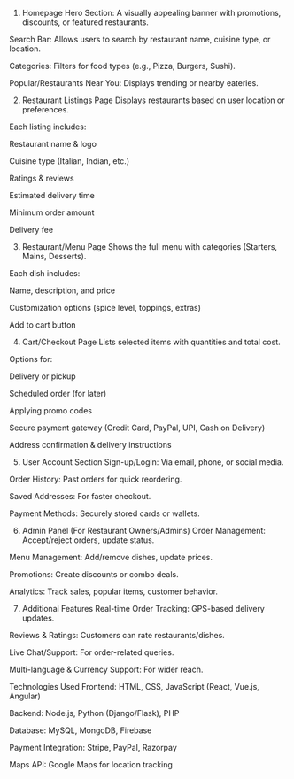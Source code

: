 1. Homepage
Hero Section: A visually appealing banner with promotions, discounts, or featured restaurants.

Search Bar: Allows users to search by restaurant name, cuisine type, or location.

Categories: Filters for food types (e.g., Pizza, Burgers, Sushi).

Popular/Restaurants Near You: Displays trending or nearby eateries.

2. Restaurant Listings Page
Displays restaurants based on user location or preferences.

Each listing includes:

Restaurant name & logo

Cuisine type (Italian, Indian, etc.)

Ratings & reviews

Estimated delivery time

Minimum order amount

Delivery fee

3. Restaurant/Menu Page
Shows the full menu with categories (Starters, Mains, Desserts).

Each dish includes:

Name, description, and price

Customization options (spice level, toppings, extras)

Add to cart button

4. Cart/Checkout Page
Lists selected items with quantities and total cost.

Options for:

Delivery or pickup

Scheduled order (for later)

Applying promo codes

Secure payment gateway (Credit Card, PayPal, UPI, Cash on Delivery)

Address confirmation & delivery instructions

5. User Account Section
Sign-up/Login: Via email, phone, or social media.

Order History: Past orders for quick reordering.

Saved Addresses: For faster checkout.

Payment Methods: Securely stored cards or wallets.

6. Admin Panel (For Restaurant Owners/Admins)
Order Management: Accept/reject orders, update status.

Menu Management: Add/remove dishes, update prices.

Promotions: Create discounts or combo deals.

Analytics: Track sales, popular items, customer behavior.

7. Additional Features
Real-time Order Tracking: GPS-based delivery updates.

Reviews & Ratings: Customers can rate restaurants/dishes.

Live Chat/Support: For order-related queries.

Multi-language & Currency Support: For wider reach.

Technologies Used
Frontend: HTML, CSS, JavaScript (React, Vue.js, Angular)

Backend: Node.js, Python (Django/Flask), PHP

Database: MySQL, MongoDB, Firebase

Payment Integration: Stripe, PayPal, Razorpay

Maps API: Google Maps for location tracking
